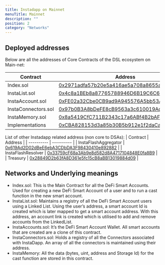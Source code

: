 ```yaml
---
title: Instadapp on Mainnet
menuTitle: Mainnet
description: ""
position: 2
category: "Networks"
---
```


## Deployed addresses

Below are all the addresses of Core Contracts of the DSL ecosystem on Main-net:

| Contract | Address |
| ---------- | ---------- |
| Index.sol | [0x2971adfa57b20e5a416ae5a708a8655a9c74f723](https://etherscan.io/address/0x2971adfa57b20e5a416ae5a708a8655a9c74f723#code) |
| InstaList.sol | [0x4c8a1BEb8a87765788946D6B19C6C6355194AbEb](https://etherscan.io/address/0x4c8a1BEb8a87765788946D6B19C6C6355194AbEb#code) |
| InstaAccount.sol | [0xFE02a32Cbe0CB9ad9A945576A5bb53A3C123A3A3](https://etherscan.io/address/0xFE02a32Cbe0CB9ad9A945576A5bb53A3C123A3A3#code) |
| InstaConnectors.sol | [0x97b0B3A8bDeFE8cB9563a3c610019Ad10DB8aD11](https://etherscan.io/address/0x97b0B3A8bDeFE8cB9563a3c610019Ad10DB8aD11#code) |
| InstaMemory.sol | [0x8a5419CfC711B2343c17a6ABf4B2bAFaBb06957F](https://etherscan.io/address/0x8a5419CfC711B2343c17a6ABf4B2bAFaBb06957F#code) |
| Implementations | [0xCBA828153d3a85b30B5b912e1f2daCac5816aE9D](https://etherscan.io/address/0xCBA828153d3a85b30B5b912e1f2daCac5816aE9D#code) |

List of other Instadapp related address (non core to DSAs):
| Contract | Address |
| ---------- | ---------- | 
| InstaFlashAggregator | [0x619Ad2D02dBeE6ebA3CDbDA3F98430410e892882](https://etherscan.io/address/0x619Ad2D02dBeE6ebA3CDbDA3F98430410e892882#code) |
| InstaFlashResolver | [0x33759cF68a3Ab9e8d582d8A4717104848E0fa8B9](https://etherscan.io/address/0x33759cF68a3Ab9e8d582d8A4717104848E0fa8B9#code) |
| Treasury | [0x28849D2b63fA8D361e5fc15cB8aBB13019884d09](https://etherscan.io/address/0x28849D2b63fA8D361e5fc15cB8aBB13019884d09#code) |

## Networks and Underlying meanings

- Index.sol: This is the Main Contract for all the DeFi Smart Accounts. Used for creating a new DeFi Smart Account of a user and to run a cast function in the new smart account.
- InstaList.sol: Maintains a registry of all the DeFi Smart Account users using a Linked List. Using the user’s address, a smart account Id is created which is later mapped to get a smart account address. With this address, an account link is created which is utilised to add and remove accounts from the LinkedList.
- InstaAccounts.sol: It’s the DeFi Smart Account Wallet. All smart accounts that are created are a clone of this contract.
- InstaConnectors.sol: Holds a registry of all the Connectors associated with InstaDapp. An array of all the connectors is maintained using their address.
- InstaMemory: All the data (bytes, uint, address and Storage Id) for the cast function are stored in this contract.
